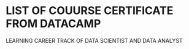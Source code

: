 # LIST OF COUURSE CERTIFICATE FROM DATACAMP

LEARNING CAREER TRACK OF DATA SCIENTIST AND DATA ANALYST

